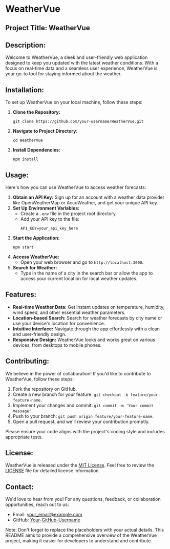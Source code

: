# WeatherVue

## Project Title: WeatherVue

## Description:
Welcome to WeatherVue, a sleek and user-friendly web application designed to keep you updated with the latest weather conditions. With a focus on real-time data and a seamless user experience, WeatherVue is your go-to tool for staying informed about the weather.

## Installation:
To set up WeatherVue on your local machine, follow these steps:
1. **Clone the Repository:**
   ```
   git clone https://github.com/your-username/WeatherVue.git
   ```
2. **Navigate to Project Directory:**
   ```
   cd WeatherVue
   ```
3. **Install Dependencies:**
   ```
   npm install
   ```

## Usage:
Here's how you can use WeatherVue to access weather forecasts:
1. **Obtain an API Key:** Sign up for an account with a weather data provider like OpenWeatherMap or AccuWeather, and get your unique API key.
2. **Set Up Environment Variables:**
   - Create a `.env` file in the project root directory.
   - Add your API key to the file:
     ```
     API_KEY=your_api_key_here
     ```
3. **Start the Application:**
   ```
   npm start
   ```
4. **Access WeatherVue:**
   - Open your web browser and go to `http://localhost:3000`.
5. **Search for Weather:**
   - Type in the name of a city in the search bar or allow the app to access your current location for local weather updates.

## Features:
- **Real-time Weather Data:** Get instant updates on temperature, humidity, wind speed, and other essential weather parameters.
- **Location-based Search:** Search for weather forecasts by city name or use your device's location for convenience.
- **Intuitive Interface:** Navigate through the app effortlessly with a clean and user-friendly design.
- **Responsive Design:** WeatherVue looks and works great on various devices, from desktops to mobile phones.

## Contributing:
We believe in the power of collaboration! If you'd like to contribute to WeatherVue, follow these steps:
1. Fork the repository on GitHub.
2. Create a new branch for your feature: `git checkout -b feature/your-feature-name`.
3. Implement your changes and commit: `git commit -m 'Your commit message'`.
4. Push to your branch: `git push origin feature/your-feature-name`.
5. Open a pull request, and we'll review your contribution promptly.

Please ensure your code aligns with the project's coding style and includes appropriate tests.

## License:
WeatherVue is released under the [MIT License](LICENSE). Feel free to review the [LICENSE](LICENSE) file for detailed license information.

## Contact:
We'd love to hear from you! For any questions, feedback, or collaboration opportunities, reach out to us:
- Email: your_email@example.com
- GitHub: [Your-GitHub-Username](https://github.com/Your-GitHub-Username)

Note: Don't forget to replace the placeholders with your actual details. This README aims to provide a comprehensive overview of the WeatherVue project, making it easier for developers to understand and contribute.